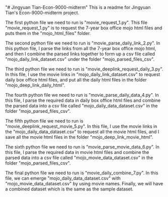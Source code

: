 "# Jingyuan Tian-Econ-9000-midterm" 
This is a readme for Jingyuan Tian's Econ-9000-midterm project.

The first python file we need to run is "movie_request_1.py". This file "movie_request_1.py" is to request the 7-year box office mojo html files and puts them in the "mojo_html_files" folder.

The second python file we need to run is "movie_parse_daily_link_2.py". In this python file, I parse the links from all the 7-year box office mojo html, and then I combine the parsed links together to form up a csv file called "mojo_daily_link_dataset.csv" under the folder "mojo_parsed_files_csv".

The third python file we need to run is "movie_deeplink_request_daily_3.py". In this file, I use the movie links in "mojo_daily_link_dataset.csv" to request daily box office html files, and put all the daily html files in the folder "mojo_deep_link_daily_html".

The fourth python file we need to run is "movie_parse_daily_data_4.py". In this file, I parse the required data in daily box office html files and combine the parsed data into a csv file called "mojo_daily_data_dataset.csv" in the folder "mojo_parsed_files_csv".

The fifth python file we need to run is "movie_deeplink_request_movie_5.py". In this file, I use the movie links in the "mojo_daily_data_dataset.csv" to request all the movie html files, and I save all the movie html files in the folder "mojo_deep_link_movie_html".

The sixth python file we need to run is "movie_parse_movie_data_6.py". In this file, I parse the required data in movie html files and combine the parsed data into a csv file called "mojo_movie_data_dataset.csv" in the folder "mojo_parsed_files_csv".

The final python file we need to run is "movie_daily_combine_7.py". In this file, we can emerge "mojo_daily_data_dataset.csv" with "mojo_movie_data_dataset.csv" by using movie names. Finally, we will have a combined dataset which is the same as the sample dataset.
